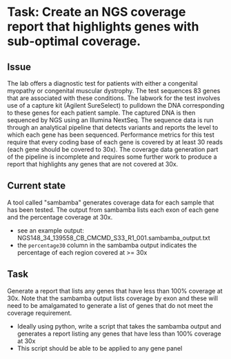 # Task: Create an NGS coverage report that highlights genes with sub-optimal coverage.

## Issue
The lab offers a diagnostic test for patients with either a congenital myopathy or congenital muscular dystrophy. The test sequences 83 genes that are associated with these conditions. The labwork for the test involves use of a capture kit (Agilent SureSelect) to pulldown the DNA corresponding to these genes for each patient sample. The captured DNA is then sequenced by NGS using an Illumina NextSeq. The sequence data is run through an analytical pipeline that detects variants and reports the level to which each gene has been sequenced. Performance metrics for this test require that every coding base of each gene is covered by at least 30 reads (each gene should be covered to 30x). The coverage data generation part of the pipeline is incomplete and requires some further work to produce a report that highlights any genes that are not covered at 30x.

## Current state
A tool called "sambamba" generates coverage data for each sample that has been tested. The output from sambamba lists each exon of each gene and the percentage coverage at 30x. 
- see an example output: NGS148_34_139558_CB_CMCMD_S33_R1_001.sambamba_output.txt
- the `percentage30` column in the sambamba output indicates the percentage of each region covered at >= 30x

## Task
Generate a report that lists any genes that have less than 100% coverage at 30x. Note that the sambamba output lists coverage by exon and these will need to be amalgamated to generate a list of genes that do not meet the coverage requirement.

- Ideally using python, write a script that takes the sambamba output and generates a report listing any genes that have less than 100% coverage at 30x
- This script should be able to be applied to any gene panel
